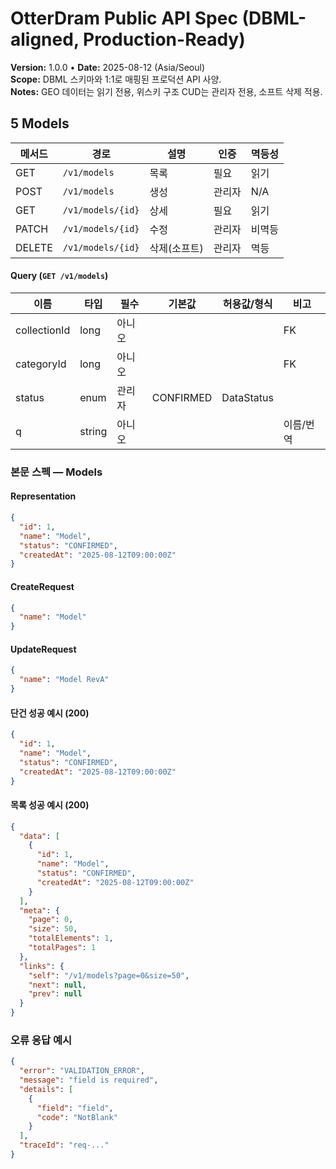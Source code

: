 # OtterDram Public API Spec (DBML-aligned, Production-Ready)
**Version:** 1.0.0 • **Date:** 2025-08-12 (Asia/Seoul)  
**Scope:** DBML 스키마와 1:1로 매핑된 프로덕션 API 사양.  
**Notes:** GEO 데이터는 읽기 전용, 위스키 구조 CUD는 관리자 전용, 소프트 삭제 적용.

## 5 Models

| 메서드 | 경로 | 설명 | 인증 | 멱등성 |
|---|---|---|---|---|
| GET | `/v1/models` | 목록 | 필요 | 읽기 |
| POST | `/v1/models` | 생성 | 관리자 | N/A |
| GET | `/v1/models/{id}` | 상세 | 필요 | 읽기 |
| PATCH | `/v1/models/{id}` | 수정 | 관리자 | 비멱등 |
| DELETE | `/v1/models/{id}` | 삭제(소프트) | 관리자 | 멱등 |

#### Query (`GET /v1/models`)
| 이름 | 타입 | 필수 | 기본값 | 허용값/형식 | 비고 |
|---|---|---|---|---|---|
| collectionId | long | 아니오 |  |  | FK |
| categoryId | long | 아니오 |  |  | FK |
| status | enum | 관리자 | CONFIRMED | DataStatus |
| q | string | 아니오 |  |  | 이름/번역 |


### 본문 스펙 — Models
#### Representation
```json
{
  "id": 1,
  "name": "Model",
  "status": "CONFIRMED",
  "createdAt": "2025-08-12T09:00:00Z"
}
```
#### CreateRequest
```json
{
  "name": "Model"
}
```
#### UpdateRequest
```json
{
  "name": "Model RevA"
}
```
#### 단건 성공 예시 (200)
```json
{
  "id": 1,
  "name": "Model",
  "status": "CONFIRMED",
  "createdAt": "2025-08-12T09:00:00Z"
}
```
#### 목록 성공 예시 (200)
```json
{
  "data": [
    {
      "id": 1,
      "name": "Model",
      "status": "CONFIRMED",
      "createdAt": "2025-08-12T09:00:00Z"
    }
  ],
  "meta": {
    "page": 0,
    "size": 50,
    "totalElements": 1,
    "totalPages": 1
  },
  "links": {
    "self": "/v1/models?page=0&size=50",
    "next": null,
    "prev": null
  }
}
```
### 오류 응답 예시
```json
{
  "error": "VALIDATION_ERROR",
  "message": "field is required",
  "details": [
    {
      "field": "field",
      "code": "NotBlank"
    }
  ],
  "traceId": "req-..."
}
```